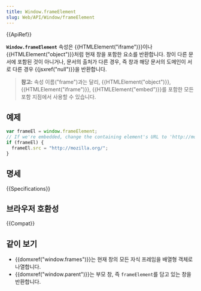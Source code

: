 ```yaml
---
title: Window.frameElement
slug: Web/API/Window/frameElement
---
```


{{ApiRef}}

**`Window.frameElement`** 속성은 {{HTMLElement("iframe")}}이나 {{HTMLElement("object")}}처럼 현재 창을 포함한 요소를 반환합니다. 창이 다른 문서에 포함된 것이 아니거나, 문서의 출처가 다른 경우, 즉 창과 해당 문서의 도메인이 서로 다른 경우 {{jsxref("null")}}을 반환합니다.

> **참고:** 속성 이름("frame")과는 달리, {{HTMLElement("object")}}, {{HTMLElement("iframe")}}, {{HTMLElement("embed")}}를 포함한 모든 포함 지점에서 사용할 수 있습니다.

## 예제

```js
var frameEl = window.frameElement;
// If we're embedded, change the containing element's URL to 'http://mozilla.org/'
if (frameEl) {
  frameEl.src = "http://mozilla.org/";
}
```

## 명세

{{Specifications}}

## 브라우저 호환성

{{Compat}}

## 같이 보기

- {{domxref("window.frames")}}는 현재 창의 모든 자식 프레임을 배열형 객체로 나열합니다.
- {{domxref("window.parent")}}는 부모 창, 즉 `frameElement`를 담고 있는 창을 반환합니다.
